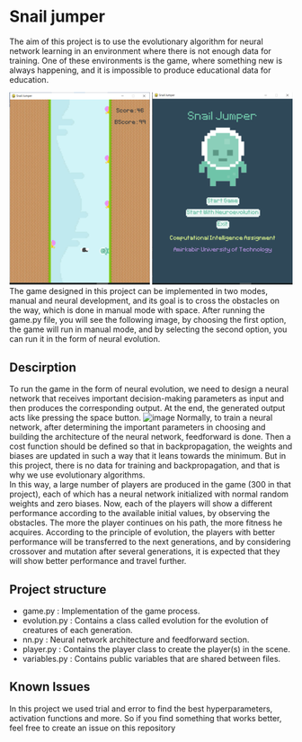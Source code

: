 # Snail jumper
The aim of this project is to use the evolutionary algorithm for neural network learning in an environment where there is not enough data for training. One of these environments is the game, where something new is always happening, and it is impossible to produce educational data for education. <br>

![Snail Jumber](SnailJumper.png)
<br>
The game designed in this project can be implemented in two modes, manual and neural development, and its goal is to cross the obstacles on the way, which is done in manual mode with space. After running the game.py file, you will see the following image, by choosing the first option, the game will run in manual mode, and by selecting the second option, you can run it in the form of neural evolution.

## Descirption
To run the game in the form of neural evolution, we need to design a neural network that receives important decision-making parameters as input and then produces the corresponding output. At the end, the generated output acts like pressing the space button.
![image](https://user-images.githubusercontent.com/117355603/217020595-bc987498-8913-40ff-9b6f-118d9a84b6d5.png)
Normally, to train a neural network, after determining the important parameters in choosing and building the architecture of the neural network, feedforward is done. Then a cost function should be defined so that in backpropagation, the weights and biases are updated in such a way that it leans towards the minimum. But in this project, there is no data for training and backpropagation, and that is why we use evolutionary algorithms. <br>
In this way, a large number of players are produced in the game (300 in that project), each of which has a neural network initialized with normal random weights and zero biases. Now, each of the players will show a different performance according to the available initial values, by observing the obstacles. The more the player continues on his path, the more fitness he acquires. According to the principle of evolution, the players with better performance will be transferred to the next generations, and by considering crossover and mutation after several generations, it is expected that they will show better performance and travel further.

## Project structure

- game.py : Implementation of the game process.
- evolution.py : Contains a class called evolution for the evolution of creatures of each generation.
- nn.py : Neural network architecture and feedforward section.
- player.py : Contains the player class to create the player(s) in the scene.
- variables.py : Contains public variables that are shared between files.

## Known Issues
In this project we used trial and error to find the best hyperparameters, activation functions and more. So if you find something that works better, feel free to create an issue on this repository

